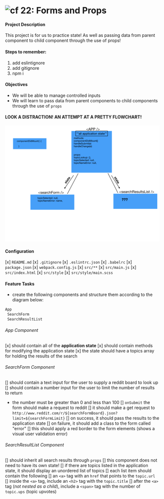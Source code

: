 ![cf](https://i.imgur.com/7v5ASc8.png) 22: Forms and Props
======

#### Project Description
This project is for us to practice state! As well as passing data from parent component to child component through the use of props!

#### Steps to remember:
1. add eslintignore
2. add gitignore
3. npm i

#### Objectives  
* We will be able to manage controlled inputs
* We will learn to pass data from parent components to child components through the use of `props`

#### LOOK A DISTRACTION! AN ATTEMPT AT A PRETTY FLOWCHART! 
![flowchart](/lab-maddy/lab22.001.png)

#### Configuration  
[x] `README.md`
[x] `.gitignore`
[x] `.eslintrc.json`
[x] `.babelrc`
[x] `package.json`
[x] `webpack.config.js`
[x] `src/**`
  [x] `src/main.js`
  [x] `src/index.html`
  [x] `src/style`
  [x] `src/style/main.scss`

#### Feature Tasks
* create the following components and structure them according to the diagram below:
```
App
 SearchForm
 SearchResultList
```
###### App Component
[x] should contain all of the **application state**
[x] should contain methods for modifying the application state
[x] the state should have a topics array for holding the results of the search

###### SearchForm Component
[] should contain a text input for the user to supply a reddit board to look up
[] should contain a number input for the user to limit the number of results to return
  * the number must be greater than 0 and less than 100
[] `onSubmit` the form should make a request to reddit
  [] it should make a get request to `http://www.reddit.com/r/${searchFormBoard}.json?limit=${searchFormLimit}`
  [] on success, it should pass the results to the application state
  [] on failure, it should add a class to the form called "error"
    [] this should apply a red border to the form elements (shows a visual user validation error)

###### SearchResultList Component
[] should inherit all search results through `props`
  [] this component does not need to have its own state!
[] if there are topics listed in the application state, it should display an unordered list of topics
[] each list item should contain the following
  [] an `<a>` tag with an `href` that points to the `topic.url`
  [] inside the `<a>` tag, include an `<h2>` tag with the `topic.title`
  [] after the `<a>` tag (*not nested as a child*), include a `<span>` tag with the number of `topic.ups` (topic upvotes)
